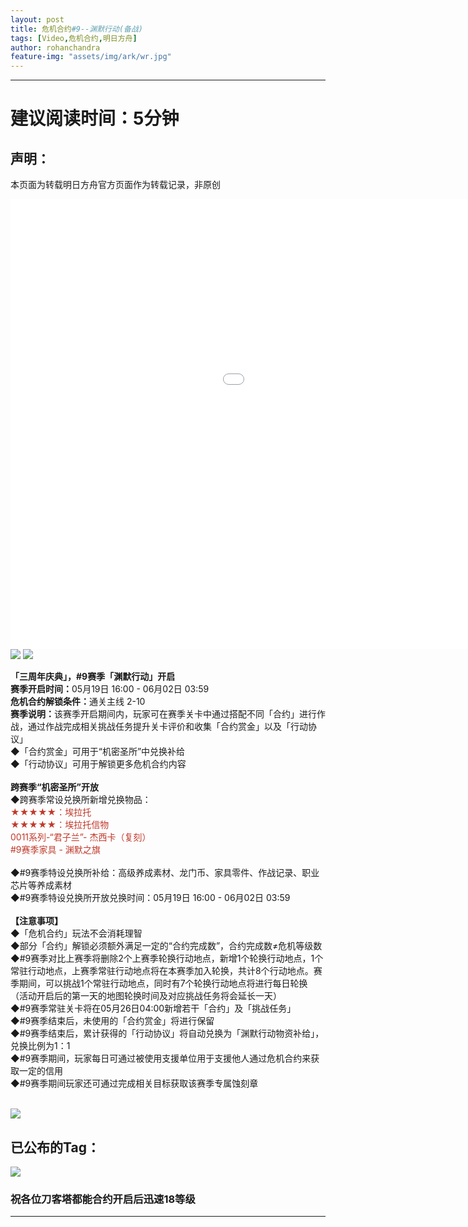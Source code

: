 ```yaml
---
layout: post
title: 危机合约#9--渊默行动(备战)
tags: [Video,危机合约,明日方舟]
author: rohanchandra
feature-img: "assets/img/ark/wr.jpg"
---
```


---
# 建议阅读时间：5分钟
## 声明：
本页面为转载明日方舟官方页面作为转载记录，非原创  
<iframe src="//player.bilibili.com/player.html?aid=384015832&bvid=BV1vZ4y1a7Be&cid=721374515&page=2" scrolling="no" border="0" width=1280 height=720 frameborder="no" framespacing="0" allowfullscreen="true"> </iframe>
<img src="https://lingasdj.github.io/Ling-Blog/assets/img/ark/wr.jpg">
<img src="https://lingasdj.github.io/Ling-Blog/assets/img/ark/wrnalt.jpg">
<p><strong>
「三周年庆典」，#9赛季「渊默行动」开启</strong><br><strong>赛季开启时间：</strong>05月19日 16:00 - 06月02日 03:59<br><strong>危机合约解锁条件：</strong>通关主线 2-10<br><strong>赛季说明：</strong>该赛季开启期间内，玩家可在赛季关卡中通过搭配不同「合约」进行作战，通过作战完成相关挑战任务提升关卡评价和收集「合约赏金」以及「行动协议」<br>◆「合约赏金」可用于“机密圣所”中兑换补给<br>◆「行动协议」可用于解锁更多危机合约内容<br><br><strong>跨赛季“机密圣所”开放</strong><br>◆跨赛季常设兑换所新增兑换物品： <br><span style="color:#c0392b">★★★★★：埃拉托</span><br><span style="color:#c0392b">★★★★★：埃拉托信物</span><br><span style="color:#c0392b">0011系列-“君子兰”- 杰西卡（复刻）</span><br><span style="color:#c0392b">#9赛季家具 - 渊默之旗</span><br><br>◆#9赛季特设兑换所补给：高级养成素材、龙门币、家具零件、作战记录、职业芯片等养成素材<br>◆#9赛季特设兑换所开放兑换时间：05月19日 16:00 - 06月02日 03:59<br><br><strong>【注意事项】</strong><br>◆「危机合约」玩法不会消耗理智<br>◆部分「合约」解锁必须额外满足一定的“合约完成数”，合约完成数≠危机等级数<br>◆#9赛季对比上赛季将删除2个上赛季轮换行动地点，新增1个轮换行动地点，1个常驻行动地点，上赛季常驻行动地点将在本赛季加入轮换，共计8个行动地点。赛季期间，可以挑战1个常驻行动地点，同时有7个轮换行动地点将进行每日轮换<br>（活动开启后的第一天的地图轮换时间及对应挑战任务将会延长一天）<br>◆#9赛季常驻关卡将在05月26日04:00新增若干「合约」及「挑战任务」<br>◆#9赛季结束后，未使用的「合约赏金」将进行保留<br>◆#9赛季结束后，累计获得的「行动协议」将自动兑换为「渊默行动物资补给」，兑换比例为1：1<br>◆#9赛季期间，玩家每日可通过被使用支援单位用于支援他人通过危机合约来获取一定的信用<br>◆#9赛季期间玩家还可通过完成相关目标获取该赛季专属蚀刻章<br><br></p> 
<img src="https://lingasdj.github.io/Ling-Blog/assets/img/ark/wrnskz.jpg">

## 已公布的Tag：
<img src="https://lingasdj.github.io/Ling-Blog/assets/img/ark/wrntag.jpg">

### 祝各位刀客塔都能合约开启后迅速18等级
---

